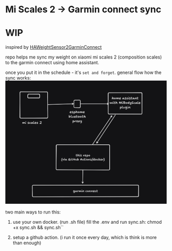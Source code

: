 # Mi Scales 2 -> Garmin connect sync
# WIP

inspired by [HAWeightSensor2GarminConnect](https://github.com/Myrenic/HAWeightSensor2GarminConnect)

repo helps me sync my weight on xiaomi mi scales 2 (composition scales) to the garmin connect using home assistant.

once you put it in the schedule - it's `set and forget`.
general flow how the sync works:
![alt text](image.png)

two main ways to run this:

1. use your own docker. (run .sh file)
fill the .env and run sync.sh:
chmod +x sync.sh && sync.sh``

2. setup a github action. (i run it once every day, which is think is more than enough)

